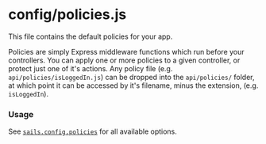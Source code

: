 # config/policies.js

This file contains the default policies for your app.

Policies are simply Express middleware functions which run before your controllers. You can apply one or more policies to a given controller, or protect just one of it's actions. Any policy file (e.g. `api/policies/isLoggedIn.js`) can be dropped into the `api/policies/` folder, at which point it can be accessed by it's filename, minus the extension, (e.g. `isLoggedIn`).

### Usage

See [`sails.config.policies`](http://sailsjs.com/documentation/reference/configuration/sails-config-policies) for all available options.

<docmeta name="displayName" value="policies.js">

